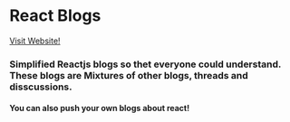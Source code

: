 # React Blogs

[Visit Website!]("https://rohtanshsehgal.github.io/ReactBlogs/")

### Simplified Reactjs blogs so thet everyone could understand. These blogs are Mixtures of other blogs, threads and disscussions.

#### You can also push your own blogs about react!
